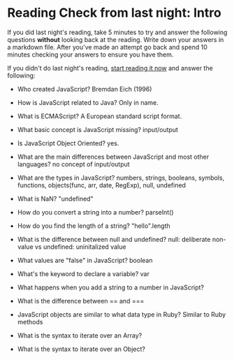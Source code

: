 # Reading Check from last night: Intro

If you did last night's reading, take 5 minutes to try and answer the following questions __without__ looking back at the reading.
Write down your answers in a markdown file.
After you've made an attempt go back and spend 10 minutes checking your answers to ensure you have them.

If you didn't do last night's reading, [start reading it now](https://developer.mozilla.org/en-US/docs/Web/JavaScript/A_re-introduction_to_JavaScript) and answer the following:

- Who created JavaScript?
  Bremdan Eich (1996)
- How is JavaScript related to Java?
  Only in name.
- What is ECMAScript?
  A European standard script format.
- What basic concept is JavaScript missing?
  input/output
- Is JavaScript Object Oriented?
  yes.
- What are the main differences between JavaScript and most other languages?
  no concept of input/output
- What are the types in JavaScript?
  numbers, strings, booleans, symbols, functions, objects(func, arr, date, RegExp), null, undefined

- What is NaN?
  "undefined"

- How do you convert a string into a number?
  parseInt()

- How do you find the length of a string?
  "hello".length

- What is the difference between null and undefined?
  null: deliberate non-value vs undefined: uninitalized value

- What values are "false" in JavaScript?
  boolean

- What's the keyword to declare a variable?
  var

- What happens when you add a string to a number in JavaScript?

- What is the difference between == and ===
- JavaScript objects are similar to what data type in Ruby?
    Similar to Ruby methods
- What is the syntax to iterate over an Array?
- What is the syntax to iterate over an Object?
